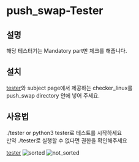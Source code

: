 # push_swap-Tester
## 설명
해당 테스터기는 Mandatory part만 체크를 해줍니다.
## 설치
[tester](https://github.com/ausungju/push_swap-Tester/blob/master/tester)와 subject page에서 제공하는 checker_linux를 <br>push_swap directory 안에 넣어 주세요.
## 사용법
./tester or python3 tester로 테스트를 시작하세요<br>
만약 ./tester로 실행할 수 없다면 권한을 확인해주세요

[tester](https://raw.githubusercontent.com/ausungju/push_swap-Tester/master/tester) 
![sorted](https://github.com/ausungju/push_swap-Tester/assets/58778326/bbf60a94-c77d-4142-b98b-c4c6369f489f)
![not_sorted](https://github.com/ausungju/push_swap-Tester/assets/58778326/ad7ca3ec-ea11-4703-936b-a5591f5cbc15)
